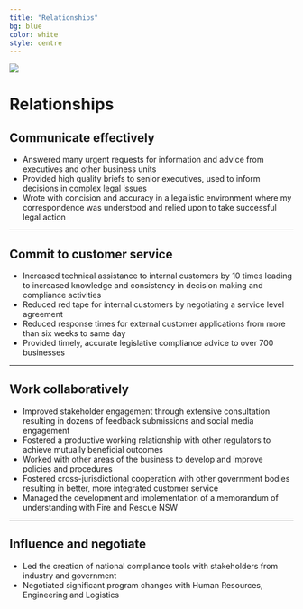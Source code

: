 ```yaml
---
title: "Relationships"
bg: blue
color: white
style: centre
---
```


<!---<span class="fa-stack subtlecircle" style="font-size:100px; background:rgba(255,166,0,0.1)">
  <i class="fa fa-circle fa-stack-2x text-white"></i>
  <i class="fa fa-bicycle fa-stack-1x text-orange"></i>
</span>
--->

![](https://crazylikea.github.io/img/relationships.png)
# Relationships

## Communicate effectively
- Answered many urgent requests for information and advice from executives and other business units
- Provided high quality briefs to senior executives, used to inform decisions in complex legal issues
- Wrote with concision  and accuracy in a legalistic environment where my correspondence was understood and relied upon to take successful legal action

***

## Commit to customer service
- Increased technical assistance to internal customers by 10 times leading to increased knowledge and consistency in decision making and compliance activities
- Reduced red tape for internal customers by negotiating a service level agreement
- Reduced response times for external customer applications from more than six weeks to same day
- Provided timely, accurate legislative compliance advice to over 700 businesses

***

## Work collaboratively
- Improved stakeholder engagement through extensive consultation resulting in dozens of feedback submissions and social media engagement
- Fostered a productive working relationship with other regulators to achieve mutually beneficial outcomes
- Worked with other areas of the business to develop and improve policies and procedures
- Fostered cross-jurisdictional cooperation with other government bodies resulting in better, more integrated customer service
- Managed the development and implementation of a memorandum of understanding with Fire and Rescue NSW

***

## Influence and negotiate
- Led the creation of national compliance tools with stakeholders from industry and government
- Negotiated significant program changes with Human Resources, Engineering and Logistics
